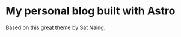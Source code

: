 # My personal blog built with Astro

Based on [this great theme](https://github.com/satnaing/astro-paper) by [Sat Naing](https://satnaing.dev/).